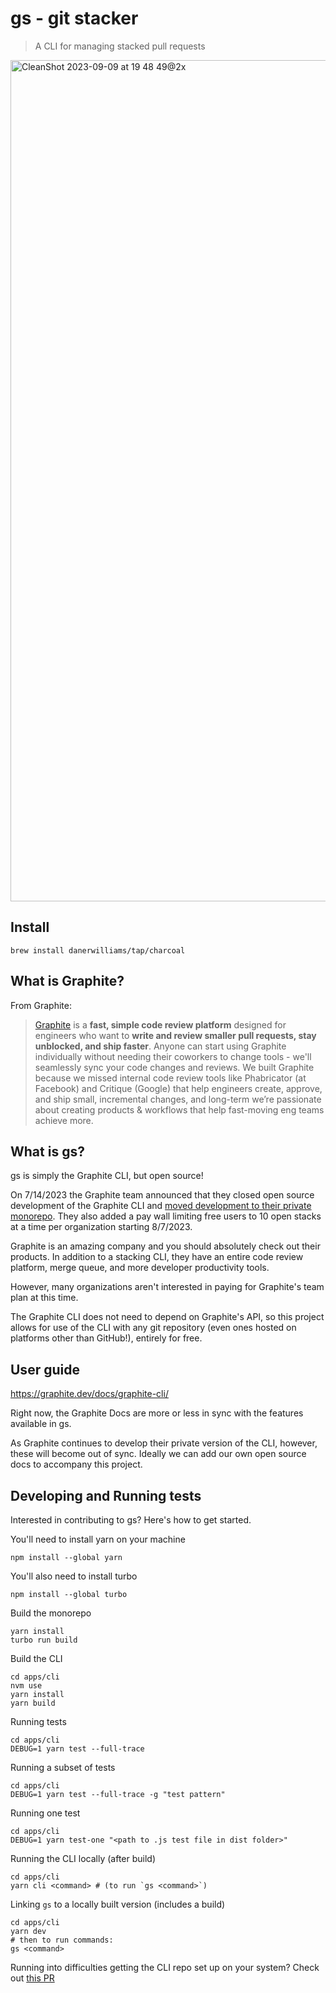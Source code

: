 # gs - git stacker

> A CLI for managing stacked pull requests

<img width="1346" alt="CleanShot 2023-09-09 at 19 48 49@2x" src="https://github.com/danerwilliams/graphite-cli/assets/22798229/17385828-f235-4b56-84dd-ad73350d55b9">

## Install

`brew install danerwilliams/tap/charcoal`

## What is Graphite?

From Graphite:

> [Graphite](https://graphite.dev) is a **fast, simple code review platform** designed for engineers who want to **write and review smaller pull requests, stay unblocked, and ship faster**.  Anyone can start using Graphite individually without needing their coworkers to change tools - we'll seamlessly sync your code changes and reviews.  We built Graphite because we missed internal code review tools like Phabricator (at Facebook) and Critique (Google) that help engineers create, approve, and ship small, incremental changes, and long-term we’re passionate about creating products & workflows that help fast-moving eng teams achieve more.

## What is gs?

gs is simply the Graphite CLI, but open source!

On 7/14/2023 the Graphite team announced that they closed open source development of the Graphite CLI and [moved development to their private monorepo](https://github.com/withgraphite/graphite-cli). They also added a pay wall limiting free users to 10 open stacks at a time per organization starting 8/7/2023.

Graphite is an amazing company and you should absolutely check out their products. In addition to a stacking CLI, they have an entire code review platform, merge queue, and more developer productivity tools.

However, many organizations aren't interested in paying for Graphite's team plan at this time.

The Graphite CLI does not need to depend on Graphite's API, so this project allows for use of the CLI with any git repository (even ones hosted on platforms other than GitHub!), entirely for free.

## User guide

<https://graphite.dev/docs/graphite-cli/>

Right now, the Graphite Docs are more or less in sync with the features available in gs.

As Graphite continues to develop their private version of the CLI, however, these will become out of sync. Ideally we can add our own open source docs to accompany this project.

## Developing and Running tests

Interested in contributing to gs? Here's how to get started.

You'll need to install yarn on your machine

```
npm install --global yarn
```

You'll also need to install turbo
```
npm install --global turbo
```

Build the monorepo
```
yarn install
turbo run build
```

Build the CLI

```
cd apps/cli
nvm use
yarn install
yarn build
```

Running tests

```
cd apps/cli
DEBUG=1 yarn test --full-trace
```

Running a subset of tests

```
cd apps/cli
DEBUG=1 yarn test --full-trace -g "test pattern"
```

Running one test

```
cd apps/cli
DEBUG=1 yarn test-one "<path to .js test file in dist folder>"
```

Running the CLI locally (after build)

```
cd apps/cli
yarn cli <command> # (to run `gs <command>`)
```

Linking `gs` to a locally built version (includes a build)

```
cd apps/cli
yarn dev
# then to run commands:
gs <command>
```

Running into difficulties getting the CLI repo set up on your system? Check out [this PR](https://github.com/withgraphite/graphite-cli/pull/1066?no-redirect=1)
